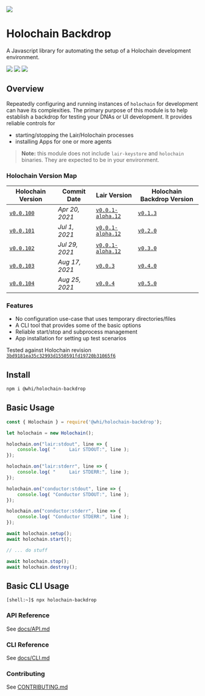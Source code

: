 [![](https://img.shields.io/npm/v/@whi/holochain-backdrop/latest?style=flat-square)](http://npmjs.com/package/@whi/holochain-backdrop)

# Holochain Backdrop
A Javascript library for automating the setup of a Holochain development environment.


[![](https://img.shields.io/github/issues-raw/mjbrisebois/node-holochain-backdrop?style=flat-square)](https://github.com/mjbrisebois/node-holochain-backdrop/issues)
[![](https://img.shields.io/github/issues-closed-raw/mjbrisebois/node-holochain-backdrop?style=flat-square)](https://github.com/mjbrisebois/node-holochain-backdrop/issues?q=is%3Aissue+is%3Aclosed)
[![](https://img.shields.io/github/issues-pr-raw/mjbrisebois/node-holochain-backdrop?style=flat-square)](https://github.com/mjbrisebois/node-holochain-backdrop/pulls)


## Overview
Repeatedly configuring and running instances of `holochain` for development can have its
complexities.  The primary purpose of this module is to help establish a backdrop for testing your
DNAs or UI development.  It provides reliable controls for

-  starting/stopping the Lair/Holochain processes
-  installing Apps for one or more agents

> **Note:** this module does not include `lair-keystore` and `holochain` binaries.  They are
> expected to be in your environment.


### Holochain Version Map

| Holochain Version                                                                                  | Commit Date    | Lair Version                                                                                         | Holochain Backdrop Version                                                     |
|----------------------------------------------------------------------------------------------------|----------------|------------------------------------------------------------------------------------------------------|--------------------------------------------------------------------------------|
| [`v0.0.100`](https://github.com/holochain/holochain/tree/3bd9181ea35c32993d1550591fd19720b31065f6) | *Apr 20, 2021* | [`v0.0.1-alpha.12`](https://github.com/holochain/lair/tree/2998dd3ad21928115b3a531cbc319e61bc896b78) | [`v0.1.3`](https://github.com/mjbrisebois/node-holochain-backdrop/tree/v0.1.3) |
| [`v0.0.101`](https://github.com/holochain/holochain/tree/ea726cc05aa6064c3b8b4f85fddf3e89429f018e) | *Jul 1, 2021*  | [`v0.0.1-alpha.12`](https://github.com/holochain/lair/tree/2998dd3ad21928115b3a531cbc319e61bc896b78) | [`v0.2.0`](https://github.com/mjbrisebois/node-holochain-backdrop/tree/v0.2.0) |
| [`v0.0.102`](https://github.com/holochain/holochain/tree/6535292238dc1fbd2b60433a2054f7787e4f060e) | *Jul 29, 2021* | [`v0.0.1-alpha.12`](https://github.com/holochain/lair/tree/2998dd3ad21928115b3a531cbc319e61bc896b78) | [`v0.3.0`](https://github.com/mjbrisebois/node-holochain-backdrop/tree/v0.3.0) |
| [`v0.0.103`](https://github.com/holochain/holochain/tree/f3d17d993ad8d988402cc01d73a0095484efbabb) | *Aug 17, 2021* | [`v0.0.3`](https://github.com/holochain/lair/tree/6a9aab37c90566328c13c4d048d1afaf75fc39a9)          | [`v0.4.0`](https://github.com/mjbrisebois/node-holochain-backdrop/tree/v0.4.0) |
| [`v0.0.104`](https://github.com/holochain/holochain/tree/d003eb7a45f1d7125c4701332202761721793d68) | *Aug 25, 2021* | [`v0.0.4`](https://github.com/holochain/lair/tree/d3155ac98ec550c6b5eb097923556958015f9354)          | [`v0.5.0`](https://github.com/mjbrisebois/node-holochain-backdrop/tree/v0.5.0) |


### Features

- No configuration use-case that uses temporary directories/files
- A CLI tool that provides some of the basic options
- Reliable start/stop and subprocess management
- App installation for setting up test scenarios

Tested against Holochain revision
[`3bd9181ea35c32993d1550591fd19720b31065f6`](https://github.com/holochain/holochain/tree/3bd9181ea35c32993d1550591fd19720b31065f6)

## Install

```bash
npm i @whi/holochain-backdrop
```

## Basic Usage

```javascript
const { Holochain } = require('@whi/holochain-backdrop');

let holochain = new Holochain();

holochain.on("lair:stdout", line => {
    console.log( "     Lair STDOUT:", line );
});

holochain.on("lair:stderr", line => {
    console.log( "     Lair STDERR:", line );
});

holochain.on("conductor:stdout", line => {
    console.log( "Conductor STDOUT:", line );
});

holochain.on("conductor:stderr", line => {
    console.log( "Conductor STDERR:", line );
});

await holochain.setup();
await holochain.start();

// ... do stuff

await holochain.stop();
await holochain.destroy();
```

## Basic CLI Usage

```
[shell:~]$ npx holochain-backdrop
```

### API Reference

See [docs/API.md](docs/API.md)

### CLI Reference

See [docs/CLI.md](docs/CLI.md)

### Contributing

See [CONTRIBUTING.md](CONTRIBUTING.md)
